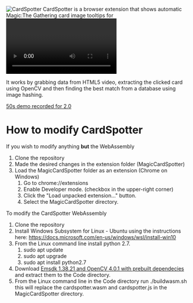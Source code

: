 ![CardSpotter](https://raw.githubusercontent.com/relgin/cardspotter/master/Assets/CardSpotterHeader.png)
CardSpotter is a browser extension that shows automatic Magic:The Gathering card image tooltips for <video> streams. The tooltip shows a large readable card image with a scryfall link.

It works by grabbing data from HTML5 video, extracting the clicked card using OpenCV and then finding the best match from a database using image hashing.

[50s demo recorded for 2.0](https://www.youtube.com/watch?v=-vKsLunV8Kg)

How to modify CardSpotter
=======
If you wish to modify anything **but** the WebAssembly
1. Clone the repository
2. Made the desired changes in the extension folder (MagicCardSpotter)
3. Load the MagicCardSpotter folder as an extension (Chrome on Windows)
	1. Go to chrome://extensions
	2. Enable Developer mode. (checkbox in the upper-right corner)
	3. Click the "Load unpacked extension..." button.
	4. Select the MagicCardSpotter directory.

To modify the CardSpotter WebAssembly
1. Clone the repository
2. Install Windows Subsystem for Linux - Ubuntu using the instructions here: https://docs.microsoft.com/en-us/windows/wsl/install-win10
3. From the Linux command line install python 2.7.
	1. sudo apt update
	2. sudo apt upgrade
	3. sudo apt install python2.7
4. Download [Emsdk 1.38.21 and OpenCV 4.0.1 with prebuilt dependecies](https://drive.google.com/open?id=1yX-rDAqLdsOB1eRgUq45K8qBhxwGgWOo) and extract them to the Code directory.
5. From the Linux command line in the Code directory run ./buildwasm.sh this will replace the cardspotter.wasm and cardspotter.js in the MagicCardSpotter directory.


